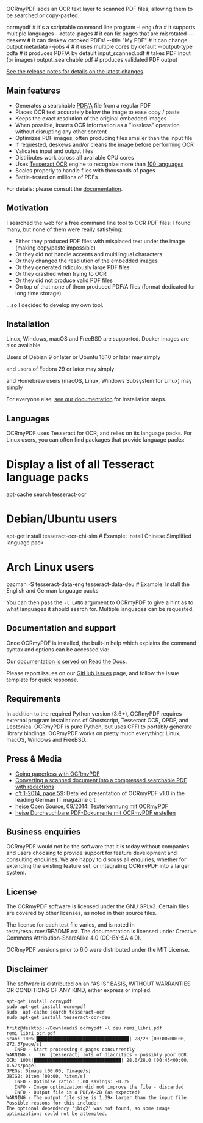 OCRmyPDF adds an OCR text layer to scanned PDF files, allowing them to be searched or copy-pasted.

ocrmypdf                      # it's a scriptable command line program
   -l eng+fra                 # it supports multiple languages
   --rotate-pages             # it can fix pages that are misrotated
   --deskew                   # it can deskew crooked PDFs!
   --title "My PDF"           # it can change output metadata
   --jobs 4                   # it uses multiple cores by default
   --output-type pdfa         # it produces PDF/A by default
   input_scanned.pdf          # takes PDF input (or images)
   output_searchable.pdf      # produces validated PDF output

[See the release notes for details on the latest changes](https://ocrmypdf.readthedocs.io/en/latest/release_notes.html).

## <a id="user-content-main-features"></a>[](#main-features)Main features

- Generates a searchable [PDF/A](https://en.wikipedia.org/?title=PDF/A) file from a regular PDF
- Places OCR text accurately below the image to ease copy / paste
- Keeps the exact resolution of the original embedded images
- When possible, inserts OCR information as a "lossless" operation without disrupting any other content
- Optimizes PDF images, often producing files smaller than the input file
- If requested, deskews and/or cleans the image before performing OCR
- Validates input and output files
- Distributes work across all available CPU cores
- Uses [Tesseract OCR](https://github.com/tesseract-ocr/tesseract) engine to recognize more than [100 languages](https://github.com/tesseract-ocr/tessdata)
- Scales properly to handle files with thousands of pages
- Battle-tested on millions of PDFs

For details: please consult the [documentation](https://ocrmypdf.readthedocs.io/en/latest/).

## <a id="user-content-motivation"></a>[](#motivation)Motivation

I searched the web for a free command line tool to OCR PDF files: I found many, but none of them were really satisfying:

- Either they produced PDF files with misplaced text under the image (making copy/paste impossible)
- Or they did not handle accents and multilingual characters
- Or they changed the resolution of the embedded images
- Or they generated ridiculously large PDF files
- Or they crashed when trying to OCR
- Or they did not produce valid PDF files
- On top of that none of them produced PDF/A files (format dedicated for long time storage)

...so I decided to develop my own tool.

## <a id="user-content-installation"></a>[](#installation)Installation

Linux, Windows, macOS and FreeBSD are supported. Docker images are also available.

Users of Debian 9 or later or Ubuntu 16.10 or later may simply

and users of Fedora 29 or later may simply

and Homebrew users (macOS, Linux, Windows Subsystem for Linux) may simply

For everyone else, [see our documentation](https://ocrmypdf.readthedocs.io/en/latest/installation.html) for installation steps.

## <a id="user-content-languages"></a>[](#languages)Languages

OCRmyPDF uses Tesseract for OCR, and relies on its language packs. For Linux users, you can often find packages that provide language packs:

# Display a list of all Tesseract language packs
apt-cache search tesseract-ocr

# Debian/Ubuntu users
apt-get install tesseract-ocr-chi-sim  # Example: Install Chinese Simplified language pack

# Arch Linux users
pacman -S tesseract-data-eng tesseract-data-deu # Example: Install the English and German language packs

You can then pass the `-l LANG` argument to OCRmyPDF to give a hint as to what languages it should search for. Multiple languages can be requested.

## <a id="user-content-documentation-and-support"></a>[](#documentation-and-support)Documentation and support

Once OCRmyPDF is installed, the built-in help which explains the command syntax and options can be accessed via:

Our [documentation is served on Read the Docs](https://ocrmypdf.readthedocs.io/en/latest/index.html).

Please report issues on our [GitHub issues](https://github.com/jbarlow83/OCRmyPDF/issues) page, and follow the issue template for quick response.

## <a id="user-content-requirements"></a>[](#requirements)Requirements

In addition to the required Python version (3.6+), OCRmyPDF requires external program installations of Ghostscript, Tesseract OCR, QPDF, and Leptonica. OCRmyPDF is pure Python, but uses CFFI to portably generate library bindings. OCRmyPDF works on pretty much everything: Linux, macOS, Windows and FreeBSD.

## <a id="user-content-press--media"></a>[](#press--media)Press & Media

- [Going paperless with OCRmyPDF](https://medium.com/@ikirichenko/going-paperless-with-ocrmypdf-e2f36143f46a)
- [Converting a scanned document into a compressed searchable PDF with redactions](https://medium.com/@treyharris/converting-a-scanned-document-into-a-compressed-searchable-pdf-with-redactions-63f61c34fe4c)
- [c't 1-2014, page 59](https://heise.de/-2279695): Detailed presentation of OCRmyPDF v1.0 in the leading German IT magazine c't
- [heise Open Source, 09/2014: Texterkennung mit OCRmyPDF](https://heise.de/-2356670)
- [heise Durchsuchbare PDF-Dokumente mit OCRmyPDF erstellen](https://www.heise.de/ratgeber/Durchsuchbare-PDF-Dokumente-mit-OCRmyPDF-erstellen-4607592.html)

## <a id="user-content-business-enquiries"></a>[](#business-enquiries)Business enquiries

OCRmyPDF would not be the software that it is today without companies and users choosing to provide support for feature development and consulting enquiries. We are happy to discuss all enquiries, whether for extending the existing feature set, or integrating OCRmyPDF into a larger system.

## <a id="user-content-license"></a>[](#license)License

The OCRmyPDF software is licensed under the GNU GPLv3. Certain files are covered by other licenses, as noted in their source files.

The license for each test file varies, and is noted in tests/resources/README.rst. The documentation is licensed under Creative Commons Attribution-ShareAlike 4.0 (CC-BY-SA 4.0).

OCRmyPDF versions prior to 6.0 were distributed under the MIT License.

## <a id="user-content-disclaimer"></a>[](#disclaimer)Disclaimer

The software is distributed on an "AS IS" BASIS, WITHOUT WARRANTIES OR CONDITIONS OF ANY KIND, either express or implied.

```
apt-get install ocrmypdf
sudo apt-get install ocrmypdf
sudo  apt-cache search tesseract-ocr
sudo apt-get install tesseract-ocr-deu
```


```
fritz@desktop:~/Downloads$ ocrmypdf -l deu remi_libri.pdf remi_libri_ocr.pdf 
Scan: 100%|██████████████████████████████████| 28/28 [00:00<00:00, 272.37page/s]
   INFO - Start processing 4 pages concurrently
WARNING -   26: [tesseract] lots of diacritics - possibly poor OCR              
OCR: 100%|████████████████████████████████| 28.0/28.0 [00:43<00:00,  1.57s/page]
JPEGs: 0image [00:00, ?image/s]
JBIG2: 0item [00:00, ?item/s]
   INFO - Optimize ratio: 1.00 savings: -0.3%
   INFO - Image optimization did not improve the file - discarded
   INFO - Output file is a PDF/A-2B (as expected)
WARNING - The output file size is 1.39× larger than the input file.
Possible reasons for this include:
The optional dependency 'jbig2' was not found, so some image optimizations could not be attempted.
```